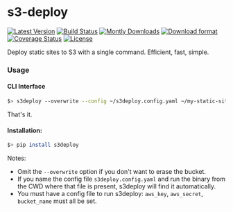 s3-deploy
=========

[![Latest Version](https://pypip.in/v/s3deploy/badge.png)](https://pypi.python.org/pypi/s3deploy/)
[![Build Status](https://travis-ci.org/petermelias/s3-deploy.svg?branch=master)](https://travis-ci.org/petermelias/s3-deploy)
[![Montly Downloads](https://pypip.in/d/s3deploy/badge.png?month)](https://pypi.python.org/pypi/s3deploy)
[![Download format](https://pypip.in/format/s3deploy/badge.png)](https://pypi.python.org/pypi/s3deploy/)
[![Coverage Status](https://coveralls.io/repos/petermelias/s3-deploy/badge.png?branch=master)](https://coveralls.io/r/petermelias/s3-deploy?branch=master)
[![License](https://pypip.in/license/s3deploy/badge.png)](https://pypi.python.org/pypi/s3deploy/)


Deploy static sites to S3 with a single command. Efficient, fast, simple.


### Usage

#### CLI Interface

```bash
$> s3deploy --overwrite --config ~/s3deploy.config.yaml ~/my-static-site
```

That's it.

#### Installation:

```bash
$> pip install s3deploy
```

Notes:

- Omit the ```--overwrite``` option if you don't want to erase the bucket.
- If you name the config file ```s3deploy.config.yaml``` and run the binary from the CWD where that file is present, s3deploy will find it automatically.
- You must have a config file to run s3deploy: ```aws_key```, ```aws_secret```, ```bucket_name``` must all be set.
